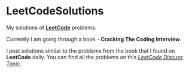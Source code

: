 # LeetCodeSolutions

My solutions of [**LeetCode**](https://leetcode.com) problems.

Currently I am going through a book - **Cracking The Coding Interview**.<br>

I post solutions similar to the problems from the book that I found on **LeetCode** daily. You can find all the problems on this [*LeetCode Discuss Topic*](https://leetcode.com/discuss/post/1152824/cracking-the-coding-interview-6th-editio-97nm/).
